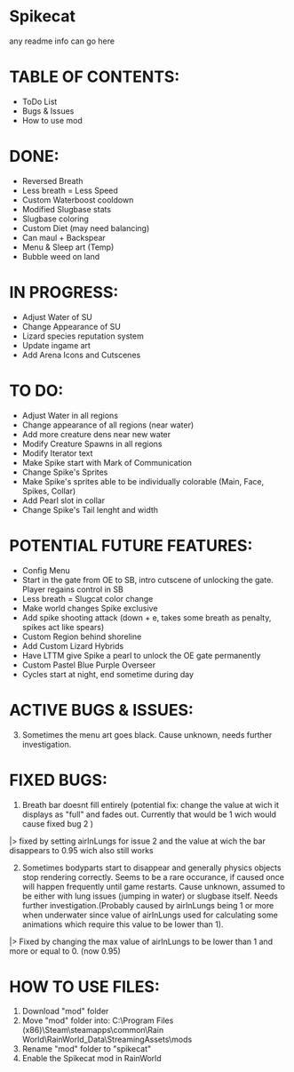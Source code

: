# Spikecat
any readme info can go here

# TABLE OF CONTENTS:
- ToDo List
- Bugs & Issues
- How to use mod

# DONE:
- Reversed Breath
- Less breath = Less Speed
- Custom Waterboost cooldown
- Modified Slugbase stats
- Slugbase coloring
- Custom Diet (may need balancing)
- Can maul + Backspear
- Menu & Sleep art (Temp)
- Bubble weed on land


# IN PROGRESS:
- Adjust Water of SU
- Change Appearance of SU
- Lizard species reputation system
- Update ingame art
- Add Arena Icons and Cutscenes

# TO DO:
- Adjust Water in all regions
- Change appearance of all regions (near water)
- Add more creature dens near new water
- Modify Creature Spawns in all regions
- Modify Iterator text
- Make Spike start with Mark of Communication
- Change Spike's Sprites
- Make Spike's sprites able to be individually colorable (Main, Face, Spikes, Collar)
- Add Pearl slot in collar
- Change Spike's Tail lenght and width


# POTENTIAL FUTURE FEATURES:
- Config Menu
- Start in the gate from OE to SB, intro cutscene of unlocking the gate. Player regains control in SB
- Less breath = Slugcat color change
- Make world changes Spike exclusive
- Add spike shooting attack (down + e, takes some breath as penalty, spikes act like spears)
- Custom Region behind shoreline
- Add Custom Lizard Hybrids
- Have LTTM give Spike a pearl to unlock the OE gate permanently
- Custom Pastel Blue Purple Overseer
- Cycles start at night, end sometime during day


# ACTIVE BUGS & ISSUES:
3) Sometimes the menu art goes black. Cause unknown, needs further investigation. 

# FIXED BUGS:
1) Breath bar doesnt fill entirely (potential fix: change the value at wich it displays as "full" and fades out. Currently that would be 1 wich would cause fixed bug 2 )

|> fixed by setting airInLungs for issue 2 and the value at wich the bar disappears to 0.95 wich also still works

2) Sometimes bodyparts start to disappear and generally physics objects stop rendering correctly. Seems to be a rare occurance, if caused once will happen frequently until game restarts. Cause unknown, assumed to be either with lung issues (jumping in water) or slugbase itself. Needs further investigation.(Probably caused by airInLungs being 1 or more when underwater since value of airInLungs used for calculating some animations which require this value to be lower than 1). 

|> Fixed by changing the max value of airInLungs to be lower than 1 and more or equal to 0. (now 0.95)


# HOW TO USE FILES:
1) Download "mod" folder
2) Move "mod" folder into: C:\Program Files (x86)\Steam\steamapps\common\Rain World\RainWorld_Data\StreamingAssets\mods
3) Rename "mod" folder to "spikecat"
4) Enable the Spikecat mod in RainWorld
